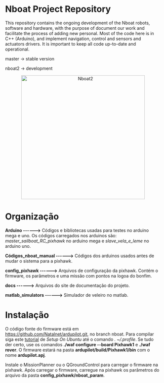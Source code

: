 # Nboat Project Repository 

This repository contains the ongoing development of the Nboat robots, software and hardware, with the purpose of document our work and facilitate the process of adding new personal. Most of the code here is in C++ (Arduino), and implement navigation, control and sensors and actuators drivers. It is important to keep all code up-to-date and operational.

master -> stable version

nboat2 -> development

<p align="center">
  <img src="F-BOAT/docs/img/fboat.jpg" width="400" alt="Nboat2"/>
</p>


# Organização

**Arduino ------>** Códigos e bibliotecas usadas para testes no arduino mega e uno. Os códigos carregados nos arduinos são: *master_sailboat_RC_pixhawk* no arduino mega e *slave_vela_e_leme* no arduino uno.

**Códigos_nboat_manual ------>** Códigos dos arduinos usados antes de mudar o sistema para a pixhawk.

**config_pixhawk ------>** Arquivos de configuração da pixhawk. Contém o firmware, os parâmetros e uma missão com pontos na logoa do bonfim.

**docs ------>** Arquivos do site de documentação do projeto.

**matlab_simulators ------>** Simulador de veleiro no matlab.


# Instalação

O código fonte do firmware está em https://github.com/Natalnet/ardupilot.git, no branch nboat. Para compilar siga este [tutorial](https://ardupilot.org/dev/docs/building-setup-linux.html#building-setup-linux) de *Setup On Ubuntu* até o comando *. ~/.profile*. Se tudo der certo, use os comandos **./waf configure --board Pixhawk1** e **./waf rover**. O firmware estará na pasta **ardupilot/build/Pixhawk1/bin** com o nome **ardupilot.apj**.

Instale o MissionPlanner ou o QGroundControl para carregar o firmware na pixhawk. Após carregar o firmware, carregue na pixhawk os parâmetros do arquivo da pasta **config_pixhawk/nboat_param**.
